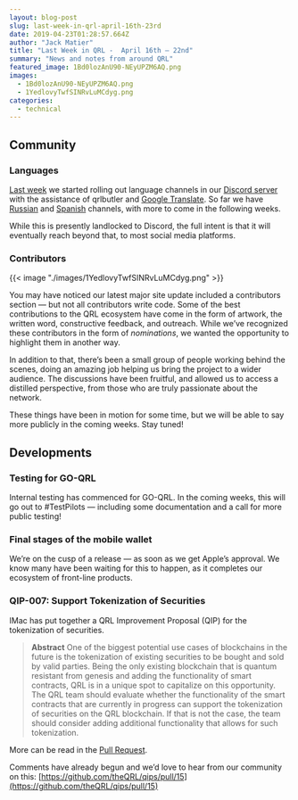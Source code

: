 ```yaml
---
layout: blog-post
slug: last-week-in-qrl-april-16th-23rd
date: 2019-04-23T01:28:57.664Z
author: "Jack Matier"
title: "Last Week in QRL -  April 16th — 22nd"
summary: "News and notes from around QRL"
featured_image: 1Bd0lozAnU90-NEyUPZM6AQ.png
images:
  - 1Bd0lozAnU90-NEyUPZM6AQ.png
  - 1YedlovyTwfSINRvLuMCdyg.png
categories:
  - technical
---
```


## Community

### Languages

[Last week](/blog/last-week-in-qrl-april-9-15th) we started rolling out language channels in our [Discord server](/discord) with the assistance of qrlbutler and [Google Translate](https://cloud.google.com/translate/docs/). So far we have [Russian](/discord) and [Spanish](/discord) channels, with more to come in the following weeks.

While this is presently landlocked to Discord, the full intent is that it will eventually reach beyond that, to most social media platforms.

### Contributors

{{< image "./images/1YedlovyTwfSINRvLuMCdyg.png" >}}

You may have noticed our latest major site update included a contributors section — but not all contributors write code. Some of the best contributions to the QRL ecosystem have come in the form of artwork, the written word, constructive feedback, and outreach. While we’ve recognized these contributors in the form of *nominations*, we wanted the opportunity to highlight them in another way.

In addition to that, there’s been a small group of people working behind the scenes, doing an amazing job helping us bring the project to a wider audience. The discussions have been fruitful, and allowed us to access a distilled perspective, from those who are truly passionate about the network.

These things have been in motion for some time, but we will be able to say more publicly in the coming weeks. Stay tuned!

## Developments

### Testing for GO-QRL

Internal testing has commenced for GO-QRL. In the coming weeks, this will go out to #TestPilots — including some documentation and a call for more public testing!

### Final stages of the mobile wallet

We’re on the cusp of a release — as soon as we get Apple’s approval. We know many have been waiting for this to happen, as it completes our ecosystem of front-line products.

### QIP-007: Support Tokenization of Securities

IMac has put together a QRL Improvement Proposal (QIP) for the tokenization of securities.
> **Abstract**
> One of the biggest potential use cases of blockchains in the future is the tokenization of existing securities to be bought and sold by valid parties. Being the only existing blockchain that is quantum resistant from genesis and adding the functionality of smart contracts, QRL is in a unique spot to capitalize on this opportunity. The QRL team should evaluate whether the functionality of the smart contracts that are currently in progress can support the tokenization of securities on the QRL blockchain. If that is not the case, the team should consider adding additional functionality that allows for such tokenization.

More can be read in the [Pull Request](https://github.com/theQRL/qips/blob/d0e94bdcca23e5e2a66ca372dc02186c987bc8b8/2.Proposals/1.%20Open/7%20-%20Support%20Tokenization%20of%20Securities/README.md).

Comments have already begun and we’d love to hear from our community on this: [https://github.com/theQRL/qips/pull/15](https://github.com/theQRL/qips/pull/15)